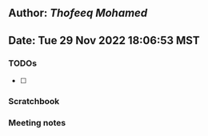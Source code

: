 ## Author: *Thofeeq Mohamed*
## Date: Tue 29 Nov 2022 18:06:53 MST

### TODOs
  - [ ]

### Scratchbook


### Meeting notes
